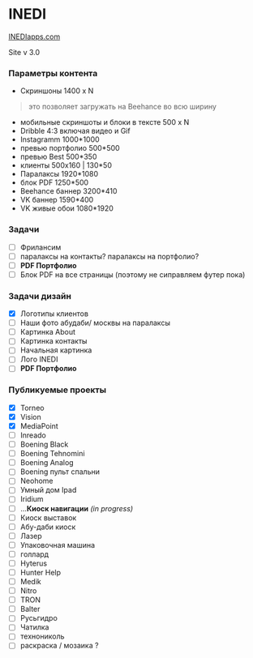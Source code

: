 ﻿# INEDI
[INEDIapps.com](https://inediapps.com/)

Site v 3.0

### Параметры контента
* Скриншоны 1400 x N
> это позволяет загружать на Beehance во всю ширину
* мобильные скриншоты и блоки в тексте 500 x N
* Dribble 4:3 включая видео и Gif
* Instagramm 1000*1000
* превью портфолио 500*500
* превью Best 500*350
* клиенты 500x160 | 130*50
* Паралаксы 1920*1080
* блок PDF 1250*500
* Beehance баннер 3200*410
* VK баннер 1590*400
* VK живые обои 1080*1920


### Задачи
- [ ] Фрилансим
- [ ] паралаксы на контакты? паралаксы на портфолио?
- [ ] **PDF Портфолио**
- [ ] Блок PDF на все страницы (поэтому не сиправляем футер пока)

### Задачи дизайн
- [x] Логотипы клиентов
- [ ] Наши фото абудаби/ москвы на паралаксы
- [ ] Картинка About
- [ ] Картинка контакты
- [ ] Начальная картинка
- [ ] Лого INEDI
- [ ] **PDF Портфолио**

### Публикуемые проекты
- [x] Torneo
- [x] Vision
- [x] MediaPoint
- [ ] Inreado
- [ ] Boening Black
- [ ] Boening Tehnomini
- [ ] Boening Analog
- [ ] Boening пульт спальни
- [ ] Neohome
- [ ] Умный дом Ipad
- [ ] Iridium
- [ ] ...**Киоск навигации** *(in progress)*
- [ ] Киоск выставок
- [ ] Абу-даби киоск
- [ ] Лазер
- [ ] Упаковочная машина
- [ ] голлард
- [ ] Hyterus
- [ ] Hunter Help
- [ ] Medik
- [ ] Nitro
- [ ] TRON
- [ ] Balter
- [ ] Русьгидро
- [ ] Чатилка
- [ ] технониколь
- [ ] раскраска / мозаика ?
